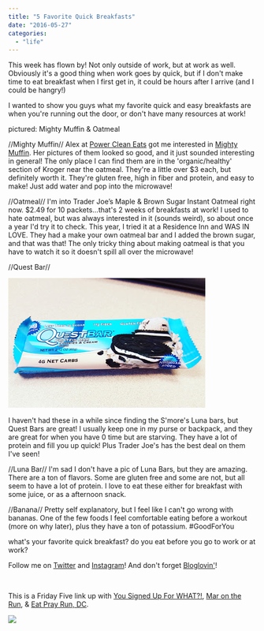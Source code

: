 ```yaml
---
title: "5 Favorite Quick Breakfasts"
date: "2016-05-27"
categories: 
  - "life"
---
```


This week has flown by! Not only outside of work, but at work as well. Obviously it's a good thing when work goes by quick, but if I don't make time to eat breakfast when I first get in, it could be hours after I arrive (and I could be hangry!)

I wanted to show you guys what my favorite quick and easy breakfasts are when you're running out the door, or don't have many resources at work!

pictured: Mighty Muffin & Oatmeal

//Mighty Muffin// Alex at [Power Clean Eats](http://www.powercleaneats.com/) got me interested in [Mighty Muffin](http://www.flapjacked.com/collections/mighty-muffins). Her pictures of them looked so good, and it just sounded interesting in general! The only place I can find them are in the 'organic/healthy' section of Kroger near the oatmeal. They're a little over $3 each, but definitely worth it. They're gluten free, high in fiber and protein, and easy to make! Just add water and pop into the microwave!

//Oatmeal// I'm into Trader Joe’s Maple & Brown Sugar Instant Oatmeal right now. $2.49 for 10 packets...that's 2 weeks of breakfasts at work! I used to hate oatmeal, but was always interested in it (sounds weird), so about once a year I'd try it to check. This year, I tried it at a Residence Inn and WAS IN LOVE. They had a make your own oatmeal bar and I added the brown sugar, and that was that! The only tricky thing about making oatmeal is that you have to watch it so it doesn't spill all over the microwave!

//Quest Bar//

[![](images/IMG_20151012_100603.jpg)](https://2.bp.blogspot.com/--gLhjnHYqSM/ViUdLKybIcI/AAAAAAAA5U0/k3BBl2A46osra09jTsAyi2AX8Aj2bjI5QCKgB/s1600/IMG_20151012_100603.jpg)

I haven't had these in a while since finding the S'more's Luna bars, but Quest Bars are great! I usually keep one in my purse or backpack, and they are great for when you have 0 time but are starving. They have a lot of protein and fill you up quick! Plus Trader Joe's has the best deal on them I've seen!

//Luna Bar// I'm sad I don't have a pic of Luna Bars, but they are amazing. There are a ton of flavors. Some are gluten free and some are not, but all seem to have a lot of protein. I love to eat these either for breakfast with some juice, or as a afternoon snack.

//Banana// Pretty self explanatory, but I feel like I can't go wrong with bananas. One of the few foods I feel comfortable eating before a workout (more on why later), plus they have a ton of potassium. #GoodForYou

what's your favorite quick breakfast? do you eat before you go to work or at work?

Follow me on [Twitter](https://twitter.com/kaleighcodes) and [Instagram](https://www.instagram.com/codebikerun/)! And don't forget [Bloglovin'](https://www.bloglovin.com/blogs/codebikerun-12713491)!

 

This is a Friday Five link up with [You Signed Up For WHAT?!](http://www.yousignedupforwhat.com/), [Mar on the Run](http://marontherun.com/), & [Eat Pray Run, DC](http://eatprayrundc.com/).

[![](images/DC_linkup.jpg)](http://www.marontherun.com/wp-content/uploads/2013/11/DC_linkup.jpg)
